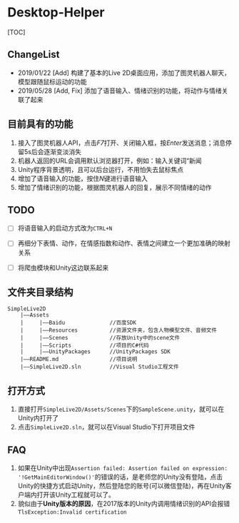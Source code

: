 # Desktop-Helper

[TOC]

## ChangeList

- 2019/01/22			[Add] 构建了基本的Live 2D桌面应用，添加了图灵机器人聊天，模型跟随鼠标运动的功能
- 2019/05/28            [Add, Fix] 添加了语音输入、情绪识别的功能，将动作与情绪关联了起来

## 目前具有的功能 

1. 接入了图灵机器人API，点击*F7*打开、关闭输入框，按*Enter*发送消息；消息停留5s后会逐渐变淡消失
2. 机器人返回的URL会调用默认浏览器打开，例如：输入关键词“新闻
3. Unity程序背景透明，且可以后台运行，不用怕失去鼠标焦点
4. 增加了语音输入的功能，按住*N*键进行语音输入
5. 增加了情绪识别的功能，根据图灵机器人的回复，展示不同情绪的动作

## TODO

- [ ] 将语音输入的启动方式改为`CTRL+N`

 - [ ] 再细分下表情、动作，在情感指数和动作、表情之间建立一个更加准确的映射关系
 - [ ] 将爬虫模块和Unity这边联系起来

## 文件夹目录结构

```
SimpleLive2D
	|——Assets
	|	  |——Baidu				//百度SDK
	|	  |——Resources			//资源文件夹，包含人物模型文件、音频文件
	|	  |——Scenes				//存放Unity中的scene文件
	|     |——Scripts			//项目的C#代码
	|	  |——UnityPackages		//UnityPackages SDK
	|——README.md				//项目说明
	|——SimpleLive2D.sln			//Visual Studio工程文件
```

## 打开方式

1. 直接打开`SimpleLive2D/Assets/Scenes`下的`SampleScene.unity`，就可以在Unity内打开了
2. 点击`SimpleLive2D.sln`，就可以在Visual Studio下打开项目文件

## FAQ

1. 如果在Unity中出现`Assertion failed: Assertion failed on expression: '!GetMainEditorWindow()'`的错误的话，是老师您的Unity没有登陆，点击Unity的快捷方式启动Unity，然后登陆您的账号(可以微信登陆)，再在Unity客户端内打开该Unity工程就可以了。
2. 貌似由于**Unity版本的原因**，在2017版本的Unity内调用情绪识别的API会报错`TlsException:Invalid certification`